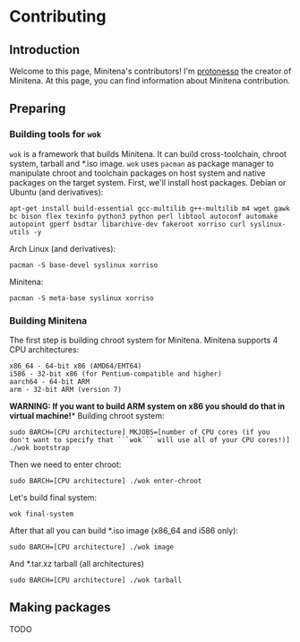 # Contributing

## Introduction
Welcome to this page, Minitena's contributors! I'm [protonesso](https://github.com/protonesso) the creator of Minitena. At this page, you can find information about Minitena contribution.

## Preparing
### Building tools for ```wok```
```wok``` is a framework that builds Minitena. It can build cross-toolchain, chroot system, tarball and *.iso image. ```wok``` uses ```pacman``` as package manager to manipulate chroot and toolchain packages on host system and native packages on the target system. First, we'll install host packages.
Debian or Ubuntu (and derivatives):
```
apt-get install build-essential gcc-multilib g++-multilib m4 wget gawk bc bison flex texinfo python3 python perl libtool autoconf automake autopoint gperf bsdtar libarchive-dev fakeroot xorriso curl syslinux-utils -y
```
Arch Linux (and derivatives):
```
pacman -S base-devel syslinux xorriso
```
Minitena:
```
pacman -S meta-base syslinux xorriso
```

### Building Minitena
The first step is building chroot system for Minitena. Minitena supports 4 CPU architectures:
```
x86_64 - 64-bit x86 (AMD64/EMT64)
i586 - 32-bit x86 (for Pentium-compatible and higher)
aarch64 - 64-bit ARM
arm - 32-bit ARM (version 7)
```
**WARNING: If you want to build ARM system on x86 you should do that in virtual machine!***
Building chroot system:
```
sudo BARCH=[CPU architecture] MKJOBS=[number of CPU cores (if you don't want to specify that ```wok``` will use all of your CPU cores!)] ./wok bootstrap
```
Then we need to enter chroot:
```
sudo BARCH=[CPU architecture] ./wok enter-chroot
```
Let's build final system:
```
wok final-system
```
After that all you can build *.iso image (x86_64 and i586 only):
```
sudo BARCH=[CPU architecture] ./wok image
```
And *.tar.xz tarball (all architectures)
```
sudo BARCH=[CPU architecture] ./wok tarball
```

## Making packages
TODO
